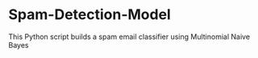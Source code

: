 # Spam-Detection-Model
This Python script builds a spam email classifier using Multinomial Naive Bayes
